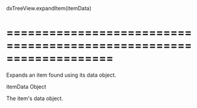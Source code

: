 <!--id-->dxTreeView.expandItem(itemData)<!--/id-->
===================================================================
===================================================================

<!--shortDescription-->
Expands an item found using its data object.
<!--/shortDescription-->

<!--paramName1-->itemData<!--/paramName1-->
<!--paramType1-->Object<!--/paramType1-->
<!--paramDescription1-->
The item's data object. 
<!--/paramDescription1-->

<!--fullDescription-->

<!--/fullDescription-->